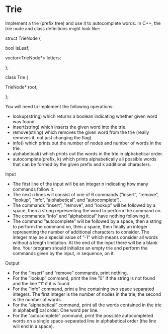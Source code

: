 # Trie

Implement a trie (prefix tree) and use it to autocomplete words.
In C++, the trie node and class definitions might look like:

struct TrieNode {

bool isLeaf;

vector<TrieNode*> letters;

};

class Trie {

TrieNode* root;

};


You will need to implement the following operations:

- lookup(string) which returns a boolean indicating whether given word was found.
- insert(string) which inserts the given word into the trie.
- remove(string) which removes the given word from the trie (really removes it, not just
changing the flag).
- info() which prints out the number of nodes and number of words in the trie.
- alphabetical() which prints out the words in the trie in alphabetical order.
- autocomplete(prefix, k) which prints alphabetically all possible words that can be
formed by the given prefix and k additional characters.

Input

- The first line of the input will be an integer n indicating how many commands follow
it.
- The next n lines will consist of one of 6 commands (”insert”, ”remove”, ”lookup”,
”info”, ”alphabetical”, and ”autocomplete”).
- The commands ”insert”, ”remove”, and ”lookup” will be followed by a space, then a
string representing the word to perform the command on.
- The commands ”info” and ”alphabetical” have nothing following it.
- The command ”autocomplete” will be followed by a space, then a string to perform
the command on, then a space, then finally an integer representing the number of
additional characters to consider. The integer may be a special value of ”-1” which
means consider all words without a length limitation.
At the end of the input there will be a blank line. Your program should initialize an
empty trie and perform the commands given by the input, in sequence, on it.

Output
- For the ”insert” and ”remove” commands, print nothing.
- For the ”lookup” command, print the line ”0” if the string is not found and the line
”1” if it is found.
- For the ”info” command, print a line containing two space separated integers. The
first integer is the number of nodes in the trie, the second is the number of words.
- For the ”alphabetical” command, print all the words contained in the trie in alphabetical order. One word per line.
- For the ”autocomplete” command, print the possible autocompleted words on a single
space-separated line in alphabetical order (the line will end in a space).

